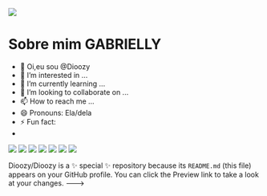 ![](https://www.mkgifs.com/wp-content/uploads/2023/05/Muken-Aizen-GIF.gif)
# Sobre mim **GABRIELLY**

- 👋 Oi,eu sou @Dioozy
- 👀 I’m interested in ...
- 🌱 I’m currently learning ...
- 💞️ I’m looking to collaborate on ...
- 📫 How to reach me ...
- 😄 Pronouns: Ela/dela
- ⚡ Fun fact:
- 
![](https://img.shields.io/badge/Epic%20Games-313131?style=for-the-badge&logo=Epic%20Games&logoColor=white)
![](https://img.shields.io/badge/FIFA-B7312F?style=for-the-badge&logo=fifa&logoColor=white)
![](https://img.shields.io/badge/KFC-F40027?style=for-the-badge&logo=kfc&logoColor=white)
![](https://img.shields.io/badge/Riot_Games-D32936?style=for-the-badge&logo=riot-games&logoColor=white)
![](https://img.shields.io/badge/Xbox-107C10?style=for-the-badge&logo=xbox&logoColor=white)
![](https://img.shields.io/badge/Valorant-fa4454?style=for-the-badge&logo=valorant&logoColor=white)
![](https://img.shields.io/badge/Counter_Strike-000000?style=for-the-badge&logo=counter-strike&logoColor=white)
![]()
![]()

Dioozy/Dioozy is a ✨ special ✨ repository because its `README.md` (this file) appears on your GitHub profile.
You can click the Preview link to take a look at your changes.
--->
